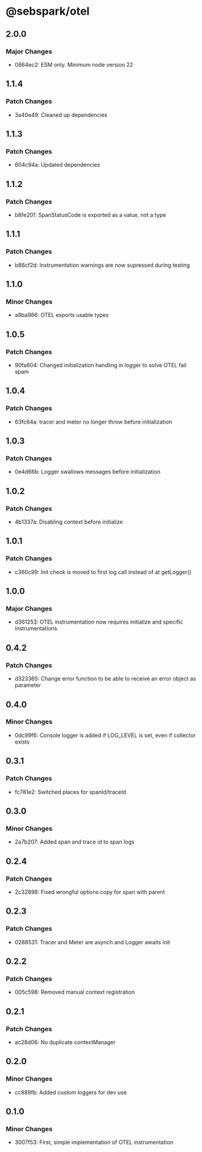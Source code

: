 # @sebspark/otel

## 2.0.0

### Major Changes

- 0864ec2: ESM only. Minimum node version 22

## 1.1.4

### Patch Changes

- 3a40e49: Cleaned up dependencies

## 1.1.3

### Patch Changes

- 604c94a: Updated dependencies

## 1.1.2

### Patch Changes

- b8fe201: SpanStatusCode is exported as a value, not a type

## 1.1.1

### Patch Changes

- b86cf2d: Instrumentation warnings are now supressed during testing

## 1.1.0

### Minor Changes

- a8ba986: OTEL exports usable types

## 1.0.5

### Patch Changes

- 90fa604: Changed initialization handling in logger to solve OTEL fail spam

## 1.0.4

### Patch Changes

- 63fc64a: tracer and meter no longer throw before initialization

## 1.0.3

### Patch Changes

- 0e4d66b: Logger swallows messages before initialization

## 1.0.2

### Patch Changes

- 4b1337a: Disabling context before initialize

## 1.0.1

### Patch Changes

- c360c99: Init check is moved to first log call instead of at getLogger()

## 1.0.0

### Major Changes

- d361253: OTEL instrumentation now requires initialize and specific instrumentations

## 0.4.2

### Patch Changes

- d323365: Change error function to be able to receive an error object as parameter

## 0.4.0

### Minor Changes

- 0dc99f6: Console logger is added if LOG_LEVEL is set, even if collector exists

## 0.3.1

### Patch Changes

- fc781e2: Switched places for spanId/traceId

## 0.3.0

### Minor Changes

- 2a7b207: Added span and trace id to span logs

## 0.2.4

### Patch Changes

- 2c32898: Fixed wrongful options copy for span with parent

## 0.2.3

### Patch Changes

- 0288531: Tracer and Meter are asynch and Logger awaits init

## 0.2.2

### Patch Changes

- 005c598: Removed manual context registration

## 0.2.1

### Patch Changes

- ac28d06: No duplicate contextManager

## 0.2.0

### Minor Changes

- cc889fb: Added custom loggers for dev use

## 0.1.0

### Minor Changes

- 3007f53: First, simple implementation of OTEL instrumentation
